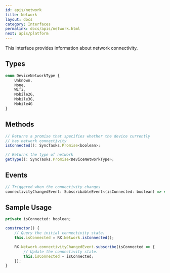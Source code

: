 ```yaml
---
id: apis/network
title: Network
layout: docs
category: Interfaces
permalink: docs/apis/network.html
next: apis/platform
---
```


This interface provides information about network connectivity.

## Types
``` javascript
enum DeviceNetworkType {
    Unknown,
    None,
    Wifi,
    Mobile2G,
    Mobile3G,
    Mobile4G
}
```

## Methods
``` javascript
// Returns a promise that specifies whether the device currently
// has network connectivity
isConnected(): SyncTasks.Promise<boolean>;

// Returns the type of network
getType(): SyncTasks.Promise<DeviceNetworkType>;
```

## Events
``` javascript
// Triggered when the connectivity changes
connectivityChangedEvent: SubscribableEvent<(isConnected: boolean) => void>;
```

## Sample Usage

``` javascript
private isConnected: boolean;

constructor() {
    // Query the initial connectivity state.
    this.isConnected = RX.Network.isConnected();

    RX.Network.connectivityChangedEvent.subscribe(isConnected => {
        // Update the connectivity state.
        this.isConnected = isConnected;
    });
}
```
